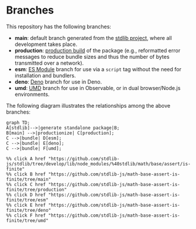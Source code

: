 <!--

@license Apache-2.0

Copyright (c) 2022 The Stdlib Authors.

Licensed under the Apache License, Version 2.0 (the "License");
you may not use this file except in compliance with the License.
You may obtain a copy of the License at

    http://www.apache.org/licenses/LICENSE-2.0

Unless required by applicable law or agreed to in writing, software
distributed under the License is distributed on an "AS IS" BASIS,
WITHOUT WARRANTIES OR CONDITIONS OF ANY KIND, either express or implied.
See the License for the specific language governing permissions and
limitations under the License.

-->

# Branches

This repository has the following branches:

-   **main**: default branch generated from the [stdlib project][stdlib-url], where all development takes place.
-   **production**: [production build][production-url] of the package (e.g., reformatted error messages to reduce bundle sizes and thus the number of bytes transmitted over a network).
-   **esm**: [ES Module][esm-url] branch for use via a `script` tag without the need for installation and bundlers.
-   **deno**: [Deno][deno-url] branch for use in Deno.
-   **umd**: [UMD][umd-url] branch for use in Observable, or in dual browser/Node.js environments.

The following diagram illustrates the relationships among the above branches:

```mermaid
graph TD;
A[stdlib]-->|generate standalone package|B;
B[main] -->|productionize| C[production];
C -->|bundle| D[esm];
C -->|bundle| E[deno];
C -->|bundle| F[umd];

%% click A href "https://github.com/stdlib-js/stdlib/tree/develop/lib/node_modules/%40stdlib/math/base/assert/is-finite"
%% click B href "https://github.com/stdlib-js/math-base-assert-is-finite/tree/main"
%% click C href "https://github.com/stdlib-js/math-base-assert-is-finite/tree/production"
%% click D href "https://github.com/stdlib-js/math-base-assert-is-finite/tree/esm"
%% click E href "https://github.com/stdlib-js/math-base-assert-is-finite/tree/deno"
%% click F href "https://github.com/stdlib-js/math-base-assert-is-finite/tree/umd"
```

[stdlib-url]: https://github.com/stdlib-js/stdlib/tree/develop/lib/node_modules/%40stdlib/math/base/assert/is-finite
[production-url]: https://github.com/stdlib-js/math-base-assert-is-finite/tree/production
[deno-url]: https://github.com/stdlib-js/math-base-assert-is-finite/tree/deno
[umd-url]: https://github.com/stdlib-js/math-base-assert-is-finite/tree/umd
[esm-url]: https://github.com/stdlib-js/math-base-assert-is-finite/tree/esm